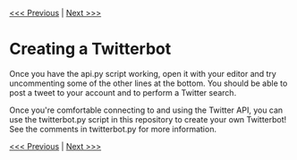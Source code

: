 [<<< Previous](accessing_api.md) | [Next >>>](scraping_data.md)

# Creating a Twitterbot

Once you have the api.py script working, open it with your editor and try uncommenting some of the other lines at the bottom. You should be able to post a tweet to your account and to perform a Twitter search.

Once you're comfortable connecting to and using the Twitter API, you can use the twitterbot.py script in this repository to create your own Twitterbot! See the comments in twitterbot.py for more information.


[<<< Previous](accessing_api.md) | [Next >>>](scraping_data.md)
